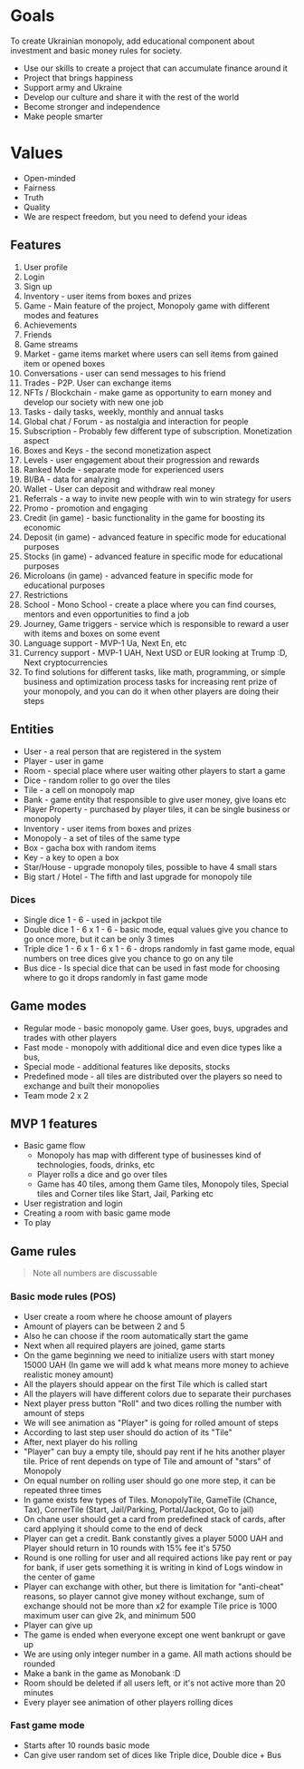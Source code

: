 # Goals

To create Ukrainian monopoly, add educational component
about investment and basic money rules for society.

* Use our skills to create a project that can accumulate finance around it
* Project that brings happiness
* Support army and Ukraine
* Develop our culture and share it with the rest of the world
* Become stronger and independence
* Make people smarter

# Values

* Open-minded
* Fairness
* Truth
* Quality
* We are respect freedom, but you need to defend your ideas

## Features

1. User profile
2. Login
3. Sign up
4. Inventory - user items from boxes and prizes
5. Game - Main feature of the project, Monopoly game with different modes and features
6. Achievements
7. Friends
8. Game streams
9. Market - game items market where users can sell items from gained item or opened boxes
10. Conversations - user can send messages to his friend
11. Trades - P2P. User can exchange items
12. NFTs / Blockchain - make game as opportunity to earn money and develop our society with new one job
13. Tasks - daily tasks, weekly, monthly and annual tasks
14. Global chat / Forum - as nostalgia and interaction for people
15. Subscription - Probably few different type of subscription. Monetization aspect
16. Boxes and Keys - the second monetization aspect
17. Levels - user engagement about their progression and rewards
18. Ranked Mode - separate mode for experienced users
19. BI/BA - data for analyzing
20. Wallet - User can deposit and withdraw real money
21. Referrals - a way to invite new people with win to win strategy for users
22. Promo - promotion and engaging
23. Credit (in game) - basic functionality in the game for boosting its economic
24. Deposit (in game) - advanced feature in specific mode for educational purposes
25. Stocks (in game) - advanced feature in specific mode for educational purposes
26. Microloans (in game) - advanced feature in specific mode for educational purposes
27. Restrictions
28. School - Mono School - create a place where you can find courses, mentors and even opportunities to find a job
29. Journey, Game triggers - service which is responsible to reward a user with items and boxes on some event
30. Language support - MVP-1 Ua, Next En, etc
31. Currency support - MVP-1 UAH, Next USD or EUR looking at Trump :D, Next cryptocurrencies
32. To find solutions for different tasks, like math, programming, or simple business and optimization process tasks for
    increasing rent prize of your monopoly, and you can do it when other players are doing their steps

## Entities

* User - a real person that are registered in the system
* Player - user in game
* Room - special place where user waiting other players to start a game
* Dice - random roller to go over the tiles
* Tile - a cell on monopoly map
* Bank - game entity that responsible to give user money, give loans etc
* Player Property - purchased by player tiles, it can be single business or monopoly
* Inventory - user items from boxes and prizes
* Monopoly - a set of tiles of the same type
* Box - gacha box with random items
* Key - a key to open a box
* Star/House - upgrade monopoly tiles, possible to have 4 small stars
* Big start / Hotel - The fifth and last upgrade for monopoly tile

### Dices

* Single dice 1 - 6 - used in jackpot tile
* Double dice 1 - 6 x 1 - 6 - basic mode, equal values give you chance to go once more, but it can be only 3 times
* Triple dice 1 - 6 x 1 - 6 x 1 - 6 - drops randomly in fast game mode, equal numbers on tree dices give you chance to go on any tile
* Bus dice - Is special dice that can be used in fast mode for choosing where to go it drops randomly in fast game mode

## Game modes

* Regular mode - basic monopoly game. User goes, buys, upgrades and trades with other players
* Fast mode - monopoly with additional dice and even dice types like a bus,
* Special mode - additional features like deposits, stocks
* Predefined mode - all tiles are distributed over the players so need to exchange and built their monopolies
* Team mode 2 x 2

## MVP 1 features

* Basic game flow
    * Monopoly has map with different type of businesses kind of technologies, foods, drinks, etc
    * Player rolls a dice and go over tiles
    * Game has 40 tiles, among them Game tiles, Monopoly tiles, Special tiles and Corner tiles like Start, Jail, Parking
      etc
* User registration and login
* Creating a room with basic game mode
* To play

## Game rules

> Note all numbers are discussable

### Basic mode rules (POS)

* User create a room where he choose amount of players
* Amount of players can be between 2 and 5
* Also he can choose if the room automatically start the game
* Next when all required players are joined, game starts
* On the game beginning we need to initialize users with start money 15000 UAH (In game we will add k what means more
  money to achieve realistic money amount)
* All the players should appear on the first Tile which is called start
* All the players will have different colors due to separate their purchases
* Next player press button "Roll" and two dices rolling the number with amount of steps
* We will see animation as "Player" is going for rolled amount of steps
* According to last step user should do action of its "Tile"
* After, next player do his rolling
* "Player" can buy a empty tile, should pay rent if he hits another player tile. Price of rent depends on type of Tile
  and amount of "stars" of Monopoly
* On equal number on rolling user should go one more step, it can be repeated three times
* In game exists few types of Tiles. MonopolyTile, GameTile (Chance, Tax), CornerTile (Start, Jail/Parking,
  Portal/Jackpot, Go to jail)
* On chane user should get a card from predefined stack of cards, after card applying it should come to the end of deck
* Player can get a credit. Bank constantly gives a player 5000 UAH and Player should return in 10 rounds with 15% fee
  it's 5750
* Round is one rolling for user and all required actions like pay rent or pay for bank, if user gets something it is
  writing in kind of Logs window in the center of game
* Player can exchange with other, but there is limitation for "anti-cheat" reasons, so player cannot give money without
  exchange, sum of exchange should not be more than x2 for example Tile price is 1000 maximum user can give 2k, and
  minimum 500
* Player can give up
* The game is ended when everyone except one went bankrupt or gave up
* We are using only integer number in a game. All math actions should be rounded
* Make a bank in the game as Monobank :D
* Room should be deleted if all users left, or it's not active more than 20 minutes
* Every player see animation of other players rolling dices

### Fast game mode

* Starts after 10 rounds basic mode
* Can give user random set of dices like Triple dice, Double dice + Bus
